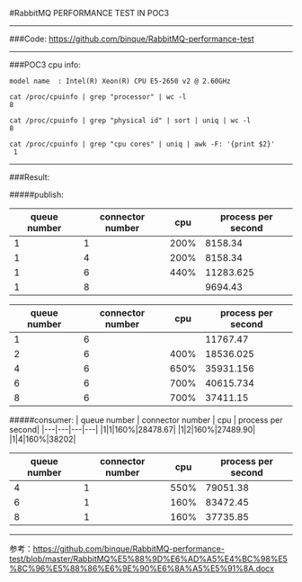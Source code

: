 #RabbitMQ PERFORMANCE TEST IN POC3

---

###Code: 
https://github.com/binque/RabbitMQ-performance-test

---

###POC3 cpu info: 

```
model name	: Intel(R) Xeon(R) CPU E5-2650 v2 @ 2.60GHz
```

```
cat /proc/cpuinfo | grep "processor" | wc -l
8
```
```
cat /proc/cpuinfo | grep "physical id" | sort | uniq | wc -l
8
```
```
cat /proc/cpuinfo | grep "cpu cores" | uniq | awk -F: '{print $2}'
 1
 ```

---

###Result:

#####publish:

| queue number | connector number | cpu | process per second|
|---|---|---|---|
|1|1|200%|8158.34|
|1|4|200%|8158.34|
|1|6|440%|11283.625|
|1|8||9694.43|

| queue number | connector number | cpu | process per second|
|---|---|---|---|
|1|6||11767.47|
|2|6|400%|18536.025|
|4|6|650%|35931.156|
|6|6|700%|40615.734|
|8|6|700%|37411.15|

#####consumer:
| queue number | connector number | cpu | process per second|
|---|---|---|---|
|1|1|160%|28478.67|
|1|2|160%|27489.90|
|1|4|160%|38202|


| queue number | connector number | cpu | process per second|
|---|---|---|---|
|4|1|550%|79051.38|
|6|1|160%|83472.45|
|8|1|160%|37735.85|

---

参考：https://github.com/binque/RabbitMQ-performance-test/blob/master/RabbitMQ%E5%88%9D%E6%AD%A5%E4%BC%98%E5%8C%96%E5%88%86%E6%9E%90%E6%8A%A5%E5%91%8A.docx